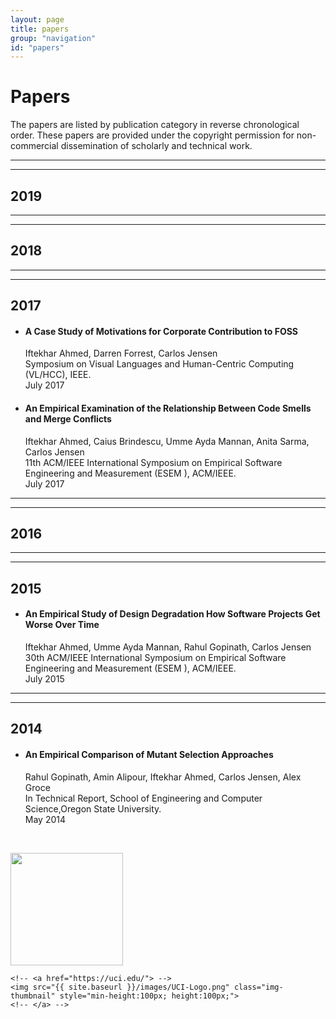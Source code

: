 ```yaml
---
layout: page
title: papers
group: "navigation"
id: "papers"
---
```


# Papers

The papers are listed by publication category in reverse chronological order. These papers are provided under the copyright permission for non-commercial dissemination of scholarly and technical work.

---
---
## 2019





---
---
## 2018


---
---
## 2017
* #### A Case Study of Motivations for Corporate Contribution to FOSS
  Iftekhar Ahmed, Darren Forrest, Carlos Jensen  
  Symposium on Visual Languages and Human-Centric Computing (VL/HCC), IEEE.  
  July 2017
* #### An Empirical Examination of the Relationship Between Code Smells and Merge Conflicts
  Iftekhar Ahmed, Caius Brindescu, Umme Ayda Mannan, Anita Sarma, Carlos Jensen  
  11th ACM/IEEE International Symposium on Empirical Software Engineering and Measurement (ESEM ), ACM/IEEE.  
  July 2017

---
---
## 2016

---
---
## 2015
* #### An Empirical Study of Design Degradation How Software Projects Get Worse Over Time
  Iftekhar Ahmed, Umme Ayda Mannan, Rahul Gopinath, Carlos Jensen   
  30th ACM/IEEE International Symposium on Empirical Software Engineering and Measurement (ESEM ), ACM/IEEE.  
  July 2015


---
---
## 2014
* #### An Empirical Comparison of Mutant Selection Approaches  
  Rahul Gopinath, Amin Alipour, Iftekhar Ahmed, Carlos Jensen, Alex Groce  
  In Technical Report, School of Engineering and Computer Science,Oregon State University.  
  May 2014




&nbsp;&nbsp;

<div height="50" class="flex-container logos images-container">

<!-- <a href="http://www.nsf.gov/"> -->
<img src="{{ site.baseurl }}/images/Stairs-Logo.png" class="img-thumbnail" style="min-height:180px; height:180px;">
<!-- </a> -->

    <!-- <a href="https://uci.edu/"> -->
    <img src="{{ site.baseurl }}/images/UCI-Logo.png" class="img-thumbnail" style="min-height:100px; height:100px;">
    <!-- </a> -->

</div>

